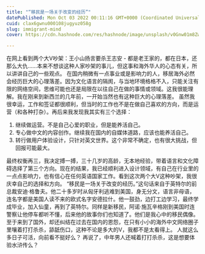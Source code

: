 ```yaml
---
title: "“移民是一场关于改变的经历”"
datePublished: Mon Oct 03 2022 00:11:16 GMT+0000 (Coordinated Universal Time)
cuid: clax6gwnu000108jugyuz058g
slug: immigrant-mind
cover: https://cdn.hashnode.com/res/hashnode/image/unsplash/v0Gnw01m8Zw/upload/v1669421511477/gcwG4szGw.jpeg

---
```


在网上看到两个大V吵架：王小山扬言要杀王志安 - 都是老王家的，都在日本，还那么大仇……本来不想谈这种人家吵架的事儿，但这事和海外华人的心态有关，所以讲讲自己的一些观点。
在国内稍微有一点事业或是影响力的人，移居海外必然会经历巨大的心理落差。因为文化语言的隔阂，与当地环境格格不入，只能关注有限的网络空间，思维可能也还是局限在以往自己在做的事情或领域。这我很能理解。我在刚来到新西兰的几年前，一开始当然也有这种巨大的心理落差。
虽然我很幸运，工作和签证都很顺利，但当时的工作也不是在做自己喜欢的方向，而是运营（和各种打杂）。再后来我发现我其实有三个选择：

1. 继续做运营。不是自己心爱的职业，但是能养活自己。
2. 专心做中文的内容创作。继续我在国内的自媒体道路，应该也能养活自己。
3. 转行做用户体验设计，只针对英文世界。这个非常不确定，也有很大挑战，但回报可能最大。

最终权衡再三，我决定搏一搏，三十几岁的高龄，无本地经验，带着语言和文化障碍选择了第三个方向。现在的结果，我已经顺利进入设计领域，有自己在行业里的一点点影响力，也有信心在任何英语国家工作。看到这次两个大V这种吵架，我很庆幸自己的选择和方向。
“移民是一场关于改变的经历。”这句话来自于英特尔的前总裁安迪·格鲁夫。他二十多岁时从匈牙利逃难到美国，身无分文，语言非母语，连名字都是美国人读不来的欧式名字安德拉什。他一鼓劲，边打工边学习，最终学成毕业，加入仙童，再到了英特尔。同样是新移民，阿诺·施瓦辛格刚到美国时连警察让他停车都听不懂，后来他的故事你们也知道了。他们是我心中的移民偶像。
至于来到了国外，却还纠结在过去在国内的恩怨，在只有小小的海外中文网络圈子里嚷着打打杀杀，舔舐伤口，这种不论是多大的V，我都不是太看得上。
人就这么多日子可活，向前看不挺好么？
再说了，中年男人还喊着打打杀杀，这是想要体验水浒传么？